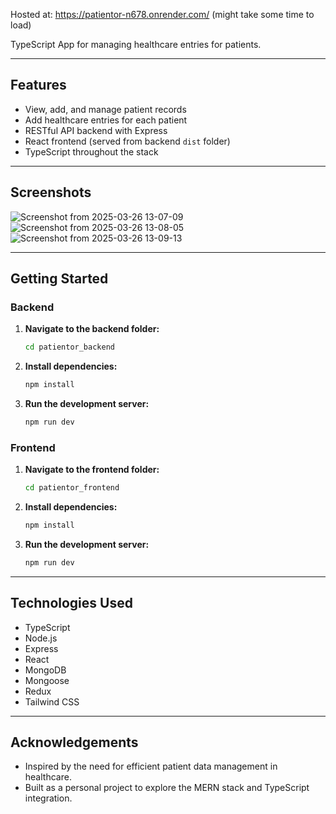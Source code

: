 Hosted at: https://patientor-n678.onrender.com/ (might take some time to load)

TypeScript App for managing healthcare entries for patients.

---

## Features

- View, add, and manage patient records
- Add healthcare entries for each patient
- RESTful API backend with Express
- React frontend (served from backend `dist` folder)
- TypeScript throughout the stack

---

## Screenshots

![Screenshot from 2025-03-26 13-07-09](https://github.com/user-attachments/assets/a6eee495-2029-40a1-b2d8-b9c94c91358b)
![Screenshot from 2025-03-26 13-08-05](https://github.com/user-attachments/assets/85e2fa53-5219-4867-a8ba-90ed47e126e4)
![Screenshot from 2025-03-26 13-09-13](https://github.com/user-attachments/assets/0fdc65fd-951b-440d-b101-a96f7e22d73a)

---

## Getting Started

### Backend

1. **Navigate to the backend folder:**
   ```bash
   cd patientor_backend
   ```
2. **Install dependencies:**
   ```bash
   npm install
   ```
3. **Run the development server:**
   ```bash
   npm run dev
   ```

### Frontend

1. **Navigate to the frontend folder:**
   ```bash
   cd patientor_frontend
   ```
2. **Install dependencies:**
   ```bash
   npm install
   ```
3. **Run the development server:**
   ```bash
   npm run dev
   ```

---

## Technologies Used

- TypeScript
- Node.js
- Express
- React
- MongoDB
- Mongoose
- Redux
- Tailwind CSS

---

## Acknowledgements

- Inspired by the need for efficient patient data management in healthcare.
- Built as a personal project to explore the MERN stack and TypeScript integration.
